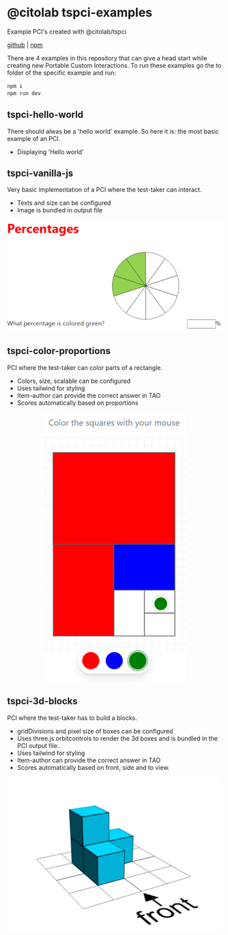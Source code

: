 # @citolab tspci-examples

Example PCI's created with @citolab/tspci

[github](https://github.com/Citolab/tspci/lib/tspci) | 
[npm](https://www.npmjs.com/package/@citolab/tspci)

There are 4 examples in this repository that can give a head start while creating new Portable Custom Interactions.
To run these examples go the to folder of the specific example and run:

``` sh
npm i
npm run dev
```

## tspci-hello-world

There should alwas be a 'hello world' example. So here it is: the most basic example of an PCI.

- Displaying 'Hello world'

## tspci-vanilla-js

Very basic implementation of a PCI where the test-taker can interact.

- Texts and size can be configured
- Image is bundled in output file

<p align="center">
  <img src="./tspci-vanilla-js/example.png" alt="example vanilla js">
</p>

## tspci-color-proportions

PCI where the test-taker can color parts of a rectangle.

- Colors, size, scalable can be configured
- Uses tailwind for styling
- Item-author can provide the correct answer in TAO
- Scores automatically based on proportions

<p align="center">
  <img src="./tspci-color-proportions/example.png" alt="example proportions">
</p>

## tspci-3d-blocks

PCI where the test-taker has to build a blocks.

- gridDivisions and pixel size of boxes can be configured
- Uses three.js orbitcontrols to render the 3d boxes and is bundled in the PCI output file. 
- Uses tailwind for styling
- Item-author can provide the correct answer in TAO
- Scores automatically based on front, side and to view.

<p align="center">
  <img src="./tspci-3d-blocks/example.png" alt="example proportions">
</p>